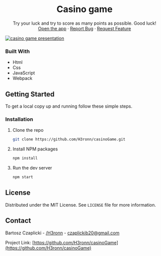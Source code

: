 <div align="center">
  <h1>Casino game</h1>
  <p align="center">Try your luck and try to score as many points as possible. Good luck!
    <br />
    <a href="https://talking-cards.netlify.app/">Open the app</a> · <a href="https://github.com/H3ronn/Talking-cards/issues">Report Bug</a> · <a href="https://github.com/H3ronn/Talking-cards/issues">Request Feature</a>
  </p>
</div>
 <a href="https://talking-cards.netlify.app/"><img src="https://raw.githubusercontent.com/H3ronn/H3ronn/main/assets/casino-game/casino-preview.png" alt="casino game presentation" /></a>

### Built With

- Html
- Css
- JavaScript
- Webpack

## Getting Started

To get a local copy up and running follow these simple steps.

### Installation

1. Clone the repo
   ```sh
   git clone https://github.com/H3ronn/casinoGame.git
   ```
2. Install NPM packages
   ```sh
   npm install
   ```
3. Run the dev server
   ```sh
   npm start
   ```
   
## License

Distributed under the MIT License. See `LICENSE` file for more information.

## Contact

Bartosz Czaplicki - [/H3ronn](https://github.com/H3ronn) - czaplickib20@gmail.com

Project Link: [https://github.com/H3ronn/casinoGame](https://github.com/H3ronn/casinoGame)
